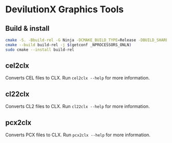 # DevilutionX Graphics Tools

## Build & install

```bash
cmake -S. -Bbuild-rel -G Ninja -DCMAKE_BUILD_TYPE=Release -DBUILD_SHARED_LIBS=OFF
cmake --build build-rel -j $(getconf _NPROCESSORS_ONLN)
sudo cmake --install build-rel
```

## cel2clx

Converts CEL files to CLX. Run `cel2clx --help` for more information.

## cl22clx

Converts CL2 files to CLX. Run `cl22clx --help` for more information.

## pcx2clx

Converts PCX files to CLX. Run `pcx2clx --help` for more information.

